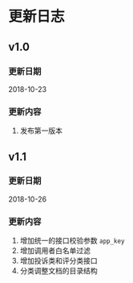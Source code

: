 # 更新日志

## v1.0

### 更新日期 

2018-10-23

### 更新内容

1. 发布第一版本

## v1.1

### 更新日期

2018-10-26

### 更新内容

1. 增加统一的接口校验参数 `app_key`
2. 增加调用者白名单过滤
3. 增加投诉类和评分类接口
4. 分类调整文档的目录结构

